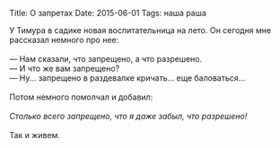 Title: О запретах
Date: 2015-06-01
Tags: наша раша

<div class="text">У Тимура в садике новая воспитательница на лето. Он сегодня мне рассказал немного про нее:<br /><br />
— Нам сказали, что запрещено, а что разрешено.<br />
— И что же вам запрещено?<br />
— Ну... запрещено в раздевалке кричать... еще баловаться...<br /><br />
Потом немного помолчал и добавил:<br /><br />
<i>Столько всего запрещено, что я даже забыл, что разрешено!</i><br /><br />
Так и живем.</div>